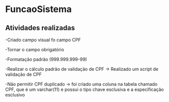 # FuncaoSistema
 
## Atividades realizadas
-Criado campo visual fo campo CPF

-Tornar o campo obrigatório

-Formatação padrão (999.999.999-99)

-Realizar o cálculo padrão de validação de CPF -> Realizado um script de validação de CPF

-Não permitir CPF duplicado -> foi criado uma coluna na tabela chamado CPF, que é um varchar(11) e possui o tipo chave esclusiva e a especificação esclusivo

